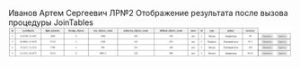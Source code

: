 Иванов Артем Сергеевич
ЛР№2
Отображение результата после вызова процедуры JoinTables
![lab2.png](image%2Flab2.png)